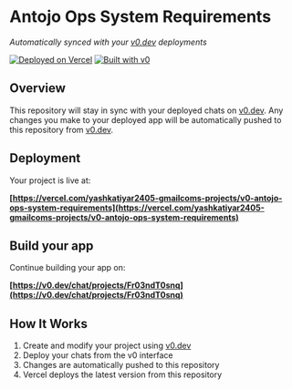 # Antojo Ops System Requirements

*Automatically synced with your [v0.dev](https://v0.dev) deployments*

[![Deployed on Vercel](https://img.shields.io/badge/Deployed%20on-Vercel-black?style=for-the-badge&logo=vercel)](https://vercel.com/yashkatiyar2405-gmailcoms-projects/v0-antojo-ops-system-requirements)
[![Built with v0](https://img.shields.io/badge/Built%20with-v0.dev-black?style=for-the-badge)](https://v0.dev/chat/projects/Fr03ndT0snq)

## Overview

This repository will stay in sync with your deployed chats on [v0.dev](https://v0.dev).
Any changes you make to your deployed app will be automatically pushed to this repository from [v0.dev](https://v0.dev).

## Deployment

Your project is live at:

**[https://vercel.com/yashkatiyar2405-gmailcoms-projects/v0-antojo-ops-system-requirements](https://vercel.com/yashkatiyar2405-gmailcoms-projects/v0-antojo-ops-system-requirements)**

## Build your app

Continue building your app on:

**[https://v0.dev/chat/projects/Fr03ndT0snq](https://v0.dev/chat/projects/Fr03ndT0snq)**

## How It Works

1. Create and modify your project using [v0.dev](https://v0.dev)
2. Deploy your chats from the v0 interface
3. Changes are automatically pushed to this repository
4. Vercel deploys the latest version from this repository